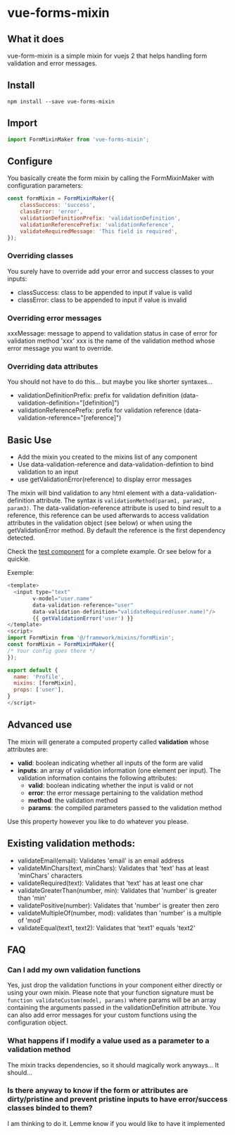 # vue-forms-mixin

## What it does

vue-form-mixin is a simple mixin for vuejs 2 that helps handling form validation and error messages.

## Install

```
npm install --save vue-forms-mixin
```

## Import
```javascript
import FormMixinMaker from 'vue-forms-mixin';
```

## Configure

You basically create the form mixin by calling the FormMixinMaker with configuration parameters:

```javascript
const formMixin = FormMixinMaker({
    classSuccess: 'success',
    classError: 'error',
    validationDefinitionPrefix: 'validationDefinition',
    validationReferencePrefix: 'validationReference',
    validateRequiredMessage: 'This field is required',
});
```

### Overriding classes

You surely have to override add your error and success classes to your inputs:
* classSuccess: class to be appended to input if value is valid
* classError: class to be appended to input if value is invalid

### Overriding error messages

xxxMessage: message to append to validation status in case of error for validation method 'xxx'
xxx is the name of the validation method whose error message you want to override.

### Overriding data attributes

You should not have to do this... but maybe you like shorter syntaxes...
* validationDefinitionPrefix: prefix for validation definition (data-validation-definition="[definition]")
* validationReferencePrefix: prefix for validation reference (data-validation-reference="[reference]")


## Basic Use

* Add the mixin you created to the mixins list of any component
* Use data-validation-reference and data-validation-defintion to bind validation to an input
* use getValidationError(reference) to display error messages

The mixin will bind validation to any html element with a data-validation-definition attribute.
The syntax is `validationMethod(param1, param2, param3)`.
The data-validation-reference attribute is used to bind result to a reference, this reference can be used afterwards to access validation attributes in the validation object (see below) or when using the getValidationError method.
By default the reference is the first dependency detected.

Check the [test component](https://github.com/biwano/vue-forms-mixin/blob/master/test/form.js) for a complete example. Or see below for a quickie.

Exemple:

```javascript
<template>
  <input type="text"
        v-model="user.name"
        data-validation-reference="user"
        data-validation-definition="validateRequired(user.name)"/>
        {{ getValidationError('user') }}
</template>
<script>
import FormMixin from '@/framework/mixins/formMixin';
const formMixin = FormMixinMaker({
/* Your config goes there */
});

export default {
  name: 'Profile',
  mixins: [formMixin],
  props: ['user'],
}
</script>
```

## Advanced use 

The mixin will generate a computed property called **validation** whose attributes are:

* **valid**: boolean indicating whether all inputs of the form are valid
* **inputs**: an array of validation information (one element per input). The validation information contains the following attributes:
  * **valid**: boolean indicating whether the input is valid or not
  * **error**: the error message pertaining to the validation method
  * **method**: the validation method
  * **params**: the compiled parameters passed to the validation method

Use this property however you like to do whatever you please.

## Existing validation methods:

* validateEmail(email): Validates 'email' is an email address 
* validateMinChars(text, minChars): Validates that 'text' has at least 'minChars' characters 
* validateRequired(text): Validates that 'text' has at least one char
* validateGreaterThan(number, min): Validates that 'number' is greater than 'min'
* validatePositive(number): Validates that 'number' is greater then zero
* validateMultipleOf(number, mod): validates than 'number' is a multiple of 'mod'
* validateEqual(text1, text2): Validates that 'text1' equals 'text2'

## FAQ

### Can I add my own validation functions
Yes, just drop the validation functions in your component either directly or using your own mixin. Please note that your function signature must be `function validateCustom(model, params)` where params will be an array containing the arguments passed in the validationDefinition attribute. 
You can also add error messages for your custom functions using the configuration object.

### What happens if I modify a value used as a parameter to a validation method
The mixin tracks dependencies, so it should magically work anyways... It should...

### Is there anyway to know if the form or attributes are dirty/pristine and prevent pristine inputs to have error/success classes binded to them?
I am thinking to do it. Lemme know if you would like to have it implemented